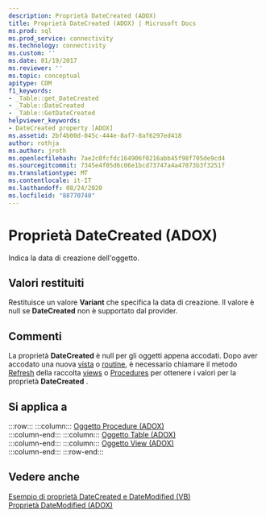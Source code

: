 ```yaml
---
description: Proprietà DateCreated (ADOX)
title: Proprietà DateCreated (ADOX) | Microsoft Docs
ms.prod: sql
ms.prod_service: connectivity
ms.technology: connectivity
ms.custom: ''
ms.date: 01/19/2017
ms.reviewer: ''
ms.topic: conceptual
apitype: COM
f1_keywords:
- _Table::get_DateCreated
- _Table::DateCreated
- _Table::GetDateCreated
helpviewer_keywords:
- DateCreated property [ADOX]
ms.assetid: 2bf4b00d-045c-444e-8af7-8af6297ed418
author: rothja
ms.author: jroth
ms.openlocfilehash: 7ae2c0fcfdc164906f0216abb45f98f705de9cd4
ms.sourcegitcommit: 7345e4f05d6c06e1bcd73747a4a47873b3f3251f
ms.translationtype: MT
ms.contentlocale: it-IT
ms.lasthandoff: 08/24/2020
ms.locfileid: "88770740"
---
```

# <a name="datecreated-property-adox"></a>Proprietà DateCreated (ADOX)
Indica la data di creazione dell'oggetto.  
  
## <a name="return-values"></a>Valori restituiti  
 Restituisce un valore **Variant** che specifica la data di creazione. Il valore è null se **DateCreated** non è supportato dal provider.  
  
## <a name="remarks"></a>Commenti  
 La proprietà **DateCreated** è null per gli oggetti appena accodati. Dopo aver accodato una nuova [vista](./view-object-adox.md) o [routine](./procedure-object-adox.md), è necessario chiamare il metodo [Refresh](../ado-api/refresh-method-ado.md) della raccolta [views](./views-collection-adox.md) o [Procedures](./procedures-collection-adox.md) per ottenere i valori per la proprietà **DateCreated** .  
  
## <a name="applies-to"></a>Si applica a  

:::row:::
    :::column:::
        [Oggetto Procedure (ADOX)](./procedure-object-adox.md)  
    :::column-end:::
    :::column:::
        [Oggetto Table (ADOX)](./table-object-adox.md)  
    :::column-end:::
    :::column:::
        [Oggetto View (ADOX)](./view-object-adox.md)  
    :::column-end:::
:::row-end:::

## <a name="see-also"></a>Vedere anche  
 [Esempio di proprietà DateCreated e DateModified (VB)](./datecreated-and-datemodified-properties-example-vb.md)   
 [Proprietà DateModified (ADOX)](./datemodified-property-adox.md)